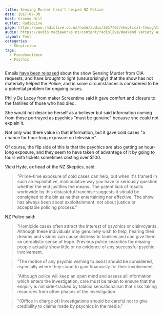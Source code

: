```yaml
---
title: Sensing Murder hasn't helped NZ Police
date: 2017-07-30
host: Graeme Hill
outlet: RadioLive
page: https://www.radiolive.co.nz/home/audio/2017/07/skeptical-thoughts-with-mark-honeychurch0.html
audio: https://audio.mediaworks.nz/content/radiolive/Weekend Variety Wireless/July 17/30_07_17_Skeptical.mp3
layout: Post
categories:
  - Skepticism
tags:
  - Pseudoscience
  - Psychic
---
```


Emails [have been released](http://www.nzherald.co.nz/entertainment/news/article.cfm?c_id=1501119&objectid=11896421) about the show Sensing Murder from OIA requests, and have brought to light (unsurprisingly) that the show has not materially helped the Police, and in some circumstances is considered to be a potential problem for ongoing cases.

<!-- more -->

Philly De Lacey from maker Screentime said it gave comfort and closure to the families of those who had died.

She would not describe herself as a believer but said information coming from those portrayed as psychics "must be genuine" because she could not explain it.

Not only was there value in that information, but it gave cold cases "a chance for hour-long exposure on television".

Of course, the flip side of this is that the psychics are also getting an hour-long exposure, and they seem to have taken of advantage of it by going to tours with tickets sometimes costing over $100.

Vicki Hyde, ex head of the NZ Skeptics, said:

> "Prime-time exposure of cold cases can help, but when it's framed in such an exploitative, manipulative way you have to seriously question whether the end justifies the means. The patent lack of results worldwide by this distasteful franchise suggests it should be consigned to the bin as neither entertaining nor effective. The show has always been about exploitainment, not about justice or acceptable policing process."

NZ Police said:

> "Homicide cases often attract the interest of psychics or clairvoyants. Although these individuals may genuinely wish to help, hearing their dreams and visions can cause distress to families and can give them an unrealistic sense of hope. Previous police searches for missing people actually show little or no evidence of any successful psychic involvement.

> "The motive of any psychic wishing to assist should be considered, especially where they stand to gain financially for their involvement.

> "Although police will keep an open mind and assess all information which enters the investigation, care must be taken to ensure that the enquiry is not side-tracked by tabloid sensationalism that risks taking resources from other phases of the investigation.

> "(Office in charge of) Investigations should be careful not to give credibility to claims made by psychics in the media."
